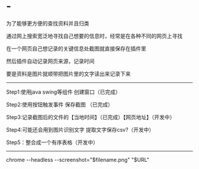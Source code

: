 # -
为了能够更方便的查找资料并且归类

通过网上搜索宽泛地寻找自己想要的信息时，经常是在各种不同的网页上寻找

在一个网页自己想记录的关键信息处截图就直接保存在插件里

然后插件自动记录网页来源，记录时间

要是资料是图片就顺带把图片里的文字读出来记录下来

-------------------------------------------------------
Step1:使用java swing等组件 创建窗口（已完成）

Step2:使用按钮触发事件 保存截图 （已完成）

Step3:记录截图后的文件的【当地时间】（已完成）【网页地址】（开发中）

Step4:可能还会用到图片识别文字 提取文字保存csv?（开发中）

Step5：整合成一个有序表格（开发中）

-------------------------------------------------------
chrome --headless --screenshot="$filename.png" "$URL"
